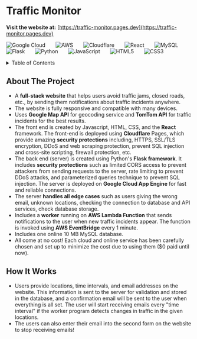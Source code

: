# Traffic Monitor
**Visit the website at:** [https://traffic-monitor.pages.dev](https://traffic-monitor.pages.dev)

<!--Badges-->
![Google Cloud](https://img.shields.io/badge/Google%20Cloud-%234285F4.svg?style=for-the-badge&logo=google-cloud&logoColor=white) &nbsp; &nbsp; &nbsp; 
![AWS](https://img.shields.io/badge/AWS-orange?style=for-the-badge&logo=amazonwebservices&logoSize=auto) &nbsp; &nbsp; &nbsp;
![Cloudflare](https://img.shields.io/badge/Cloudflare-F38020?style=for-the-badge&logo=Cloudflare&logoColor=white) &nbsp; &nbsp; &nbsp;
![React](https://img.shields.io/badge/react-%2320232a.svg?style=for-the-badge&logo=react&logoColor=%2361DAFB) &nbsp; &nbsp; &nbsp;
![MySQL](https://img.shields.io/badge/MySQL-blue?style=for-the-badge&logo=MySQL&logoColor=white&logoSize=auto) &nbsp; &nbsp; &nbsp; 
![Flask](https://img.shields.io/badge/FLASK-3.0.0-grey?style=for-the-badge&logo=flask&logoColor=white&labelColor=black) &nbsp; &nbsp; &nbsp; 
![Python](https://img.shields.io/badge/Python-3.12-orange?style=for-the-badge&logo=PYTHON&logoColor=ffdd54&labelColor=3670A0) &nbsp; &nbsp; &nbsp; 
![JavaScript](https://img.shields.io/badge/javascript-%23323330.svg?style=for-the-badge&logo=javascript&logoColor=%23F7DF1E) &nbsp; &nbsp; &nbsp; 
![HTML5](https://img.shields.io/badge/html5-%23E34F26.svg?style=for-the-badge&logo=html5&logoColor=white) &nbsp; &nbsp; &nbsp; 
![CSS3](https://img.shields.io/badge/css3-%231572B6.svg?style=for-the-badge&logo=css3&logoColor=white) &nbsp; &nbsp; &nbsp; 

<!-- table of contents-->
<details>
  <summary>Table of Contents</summary>
  <ol>
    <li>
      <a href="#About-The-Project">About The Project</a>
    </li>
    <li><a href="#How-It-Works">How It Works</a></li>
    <li><a href="#Example/Demonstration">Examples/Demonstration</a></li>
    <li><a href="#Issue">Issue</a></li>
    <li><a href="#Possible-Improvements">Possible Improvements</a></li>
    <li><a href="#license">License</a></li>
    <li><a href="#contact">Contact</a></li>
    <li><a href="#acknowledgments">Acknowledgments</a></li>
  </ol>
</details>

## About The Project
* A **full-stack website** that helps users avoid traffic jams, closed roads, etc., by sending them notifications about traffic incidents anywhere.
* The website is fully responsive and compatible with many devices. 
* Uses **Google Map API** for geocoding service and **TomTom API** for traffic incidents for the best results.
* The front end is created by Javascript, HTML, CSS, and the **React** framework. The front-end is deployed using **Cloudflare** Pages, which provide amazing **security protections** including, HTTPS, SSL/TLS encryption, DDoS and web scraping protection, prevent SQL injection and cross-site scripting, firewall protection, etc.
* The back end (server) is created using Python's **Flask framework**. It includes **security protections** such as limited CORS access to prevent attackers from sending requests to the server, rate limiting to prevent DDoS attacks, and parameterized queries technique to prevent SQL injection. The server is deployed on **Google Cloud App Engine** for fast and reliable connections.
* The server **handles all edge cases** such as users giving the wrong email, unknown locations, checking the connection to database and API services, check database storage. 
* Includes a **worker** running on **AWS Lambda Function** that sends notifications to the user when new traffic incidents appear. The function is invoked using **AWS EventBridge** every 1 minute.
* Includes one online 10 MB MySQL database.
* All come at no cost! Each cloud and online service has been carefully chosen and set up to minimize the cost due to using them ($0 paid until now).

## How It Works
* Users provide locations, time intervals, and email addresses on the website. This information is sent to the server for validation and stored in the database, and a confirmation email will be sent to the user when everything is all set. The user will start receiving emails every "time interval" if the worker program detects changes in traffic in the given locations.
* The users can also enter their email into the second form on the website to stop receiving emails!

